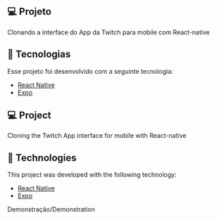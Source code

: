 ## 💻 Projeto
Clonando a interface do App da Twitch para mobile com React-native

## 🚀 Tecnologias

Esse projeto foi desenvolvido com a seguinte tecnologia:

- [React Native](https://facebook.github.io/react-native/)
- [Expo](https://expo.io/)



## 💻 Project
Cloning the Twitch App interface for mobile with React-native

## 🚀 Technologies

This project was developed with the following technology:

- [React Native](https://facebook.github.io/react-native/)
- [Expo](https://expo.io/)

Demonstração/Demonstration


